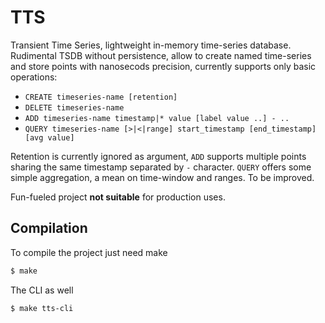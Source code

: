 TTS
===

Transient Time Series, lightweight in-memory time-series database. Rudimental
TSDB without persistence, allow to create named time-series and store points
with nanosecods precision, currently supports only basic operations:

- `CREATE timeseries-name [retention]`
- `DELETE timeseries-name`
- `ADD timeseries-name timestamp|* value [label value ..] - ..`
- `QUERY timeseries-name [>|<|range] start_timestamp [end_timestamp] [avg value]`

Retention is currently ignored as argument, `ADD` supports multiple points
sharing the same timestamp separated by `-` character.
`QUERY` offers some simple aggregation, a mean on time-window and ranges. To be
improved.

Fun-fueled project **not suitable** for production uses.

## Compilation

To compile the project just need make

```sh
$ make
```

The CLI as well

```sh
$ make tts-cli
```
